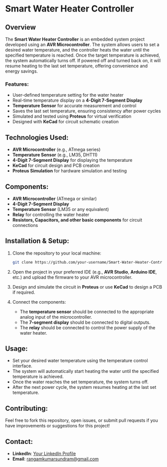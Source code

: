 # Smart Water Heater Controller

## Overview
The **Smart Water Heater Controller** is an embedded system project developed using an **AVR Microcontroller**. The system allows users to set a desired water temperature, and the controller heats the water until the specified temperature is reached. Once the target temperature is achieved, the system automatically turns off. If powered off and turned back on, it will resume heating to the last set temperature, offering convenience and energy savings.

### Features:
- User-defined temperature setting for the water heater
- Real-time temperature display on a **4-Digit 7-Segment Display**
- **Temperature Sensor** for accurate measurement and control
- Saves the last set temperature, ensuring consistency after power cycles
- Simulated and tested using **Proteus** for virtual verification
- Designed with **KeCad** for circuit schematic creation

## Technologies Used:
- **AVR Microcontroller** (e.g., ATmega series)
- **Temperature Sensor** (e.g., LM35, DHT11)
- **4-Digit 7-Segment Display** for displaying the temperature
- **KeCad** for circuit design and PCB creation
- **Proteus Simulation** for hardware simulation and testing

## Components:
- **AVR Microcontroller** (ATmega or similar)
- **4-Digit 7-Segment Display**
- **Temperature Sensor** (LM35 or any equivalent)
- **Relay** for controlling the water heater
- **Resistors, Capacitors, and other basic components** for circuit connections

## Installation & Setup:
1. Clone the repository to your local machine:
    ```bash
    git clone https://github.com/your-username/Smart-Water-Heater-Controller.git
    ```

2. Open the project in your preferred IDE (e.g., **AVR Studio**, **Arduino IDE**, etc.) and upload the firmware to your AVR microcontroller.

3. Design and simulate the circuit in **Proteus** or use **KeCad** to design a PCB if required.

4. Connect the components:
   - The **temperature sensor** should be connected to the appropriate analog input of the microcontroller.
   - The **7-segment display** should be connected to digital outputs.
   - The **relay** should be connected to control the power supply of the water heater.

## Usage:
- Set your desired water temperature using the temperature control interface.
- The system will automatically start heating the water until the specified temperature is achieved.
- Once the water reaches the set temperature, the system turns off.
- After the next power cycle, the system resumes heating at the last set temperature.

## Contributing:
Feel free to fork this repository, open issues, or submit pull requests if you have improvements or suggestions for this project!


## Contact:
- **LinkedIn**: [Your LinkedIn Profile](https://www.linkedin.com/in/rangam-sundram/)
- **Email**: rangamkumarsundram@gmail.com

